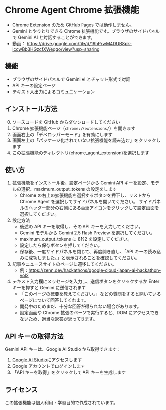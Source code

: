 # Chrome Agent Chrome 拡張機能

- Chrome Extension のため GitHub Pages では動作しません。
- Gemini とやりとりできる Chrome 拡張機能です。ブラウザのサイドパネルで Gemini AI と対話することができます。
- 動画： https://drive.google.com/file/d/19hPrwM4DUB8pk-lccwBb3HGzcfXWeqqo/view?usp=sharing

## 機能

- ブラウザのサイドパネルで Gemini AI とチャット形式で対話
- API キーの設定ページ
- テキスト入出力によるコミュニケーション

## インストール方法

0. ソースコードを GitHub からダウンロードしてください
1. Chrome 拡張機能ページ（`chrome://extensions/`）を開きます
2. 画面右上の「デベロッパーモード」を有効にします
3. 画面左上の「パッケージ化されていない拡張機能を読み込む」をクリックします
4. この拡張機能のディレクトリ(chrome_agent_extension)を選択します

## 使い方

1. 拡張機能をインストール後、設定ページから Gemini API キーを設定、モデルの選択、maximum_output_tokens の設定をします
   - Chrome の右上の拡張機能を選択するボタンを押下し、リストから Chrome Agent を選択してサイドパネルを開いてください。
     サイドパネルのヘッダー部分の右側にある歯車アイコンをクリックして設定画面を選択してください。
2. 設定方法
   - 後述の API キーを取得し、その API キーを入力してください。
   - Gemini モデルから Gemini 2.5 Flash Preview を選択してください。
   - maximum_output_tokens に 8192 を設定してください。
   - 設定したら保存ボタンを押してください。
   - 保存後、一度サイドパネルを閉じて、再度開き直し、「API キーの読み込みに成功しました。」と表示されることを確認してください。
3. 記事やニュースサイトのページに遷移してください。
   - 例：https://zenn.dev/hackathons/google-cloud-japan-ai-hackathon-vol2
4. テキスト入力欄にメッセージを入力し、送信ボタンをクリックするか Enter キーを押すと Gemini に送信されます
   - 「このページの概要を教えてください。」などの質問をすると開いているページについて回答してくれます。
   - 開発中のためまだ、十分な回答が得られない場合があります。
   - 設定画面や Chrome 拡張のページで実行すると、DOM にアクセスできないため、適当な返答が返ってきます。

## API キーの取得方法

Gemini API キーは、Google AI Studio から取得できます：

1. [Google AI Studio](https://makersuite.google.com/app/apikey)にアクセスします
2. Google アカウントでログインします
3. 「API キーを取得」をクリックして API キーを生成します

## ライセンス

この拡張機能は個人利用・学習目的で作成されています。
